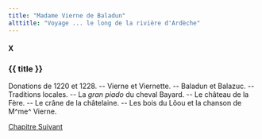 ```yaml
---
title: "Madame Vierne de Baladun"
alttitle: "Voyage ... le long de la rivière d'Ardèche"
---
```


#### X

### {{ title }}

<div class="tltr">

Donations de 1220 et 1228. -- Vierne et Viernette. -- Baladun et Balazuc. --
Traditions locales. -- La _gran piado_ du cheval Bayard. -- Le château de la
Fère. -- Le crâne de la châtelaine. -- Les bois du Lôou et la chanson de M^me^
Vierne.

</div>

<div id="next">

[Chapitre Suivant](11.html)

</div>
